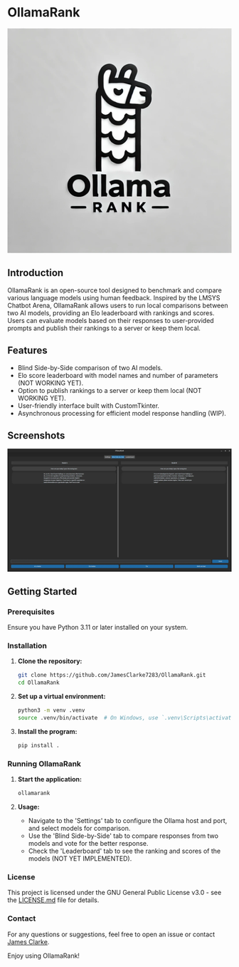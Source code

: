 # OllamaRank
![OllamaRank](assets/logo.webp)

## Introduction
OllamaRank is an open-source tool designed to benchmark and compare various language models using human feedback. Inspired by the LMSYS Chatbot Arena, OllamaRank allows users to run local comparisons between two AI models, providing an Elo leaderboard with rankings and scores. Users can evaluate models based on their responses to user-provided prompts and publish their rankings to a server or keep them local.

## Features
- Blind Side-by-Side comparison of two AI models.
- Elo score leaderboard with model names and number of parameters (NOT WORKING YET).
- Option to publish rankings to a server or keep them local (NOT WORKING YET).
- User-friendly interface built with CustomTkinter.
- Asynchronous processing for efficient model response handling (WIP).

## Screenshots
![OllamaRank Screenshot](assets/screenshot.webp)

## Getting Started
### Prerequisites
Ensure you have Python 3.11 or later installed on your system.

### Installation
1. **Clone the repository:**
    ```bash
    git clone https://github.com/JamesClarke7283/OllamaRank.git
    cd OllamaRank
    ```

2. **Set up a virtual environment:**
    ```bash
    python3 -m venv .venv
    source .venv/bin/activate  # On Windows, use `.venv\Scripts\activate`
    ```

3. **Install the program:**
    ```bash
    pip install .
    ```

### Running OllamaRank
1. **Start the application:**
    ```bash
    ollamarank
    ```

2. **Usage:**
    - Navigate to the 'Settings' tab to configure the Ollama host and port, and select models for comparison.
    - Use the 'Blind Side-by-Side' tab to compare responses from two models and vote for the better response.
    - Check the 'Leaderboard' tab to see the ranking and scores of the models (NOT YET IMPLEMENTED).

### License
This project is licensed under the GNU General Public License v3.0 - see the [LICENSE.md](LICENSE.md) file for details.

### Contact
For any questions or suggestions, feel free to open an issue or contact [James Clarke](mailto:james@jamesdavidclarke.com).

Enjoy using OllamaRank!
